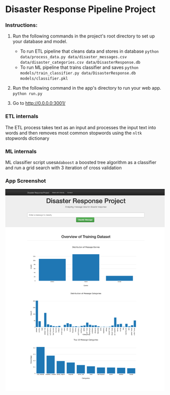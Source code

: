 # Disaster Response Pipeline Project

### Instructions:
1. Run the following commands in the project's root directory to set up your database and model.

    - To run ETL pipeline that cleans data and stores in database
        `python data/process_data.py data/disaster_messages.csv data/disaster_categories.csv data/DisasterResponse.db`
    - To run ML pipeline that trains classifier and saves
        `python models/train_classifier.py data/DisasterResponse.db models/classifier.pkl`

2. Run the following command in the app's directory to run your web app.
    `python run.py`

3. Go to http://0.0.0.0:3001/


### ETL internals
The ETL process takes text as an input and processes the input text into words and then removes most common stopwords using the `nltk` stopwords dictionary

### ML internals
ML classifier script uses`Adaboost` a boosted tree algorithm as a classifier and run a grid search with 3 iteration of cross validation

### App Screenshot
![Hello](app_screenshot.png)


